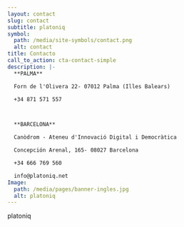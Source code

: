 ```yaml
---
layout: contact
slug: contact
subtitle: platoniq
symbol:
  path: /media/site-symbols/contact.png
  alt: contact
title: Contacto
call_to_action: cta-contact-simple
description: |-
  **PALMA**

  Forn de l'Olivera 22- 07012 Palma (Illes Balears)

  +34 871 571 557



  **BARCELONA**

  Canòdrom - Ateneu d'Innovació Digital i Democràtica

  Concepción Arenal, 165- 08027 Barcelona

  +34 666 769 560

  info@platoniq.net
Image:
  path: /media/pages/banner-ingles.jpg
  alt: platoniq
---
```

platoniq
